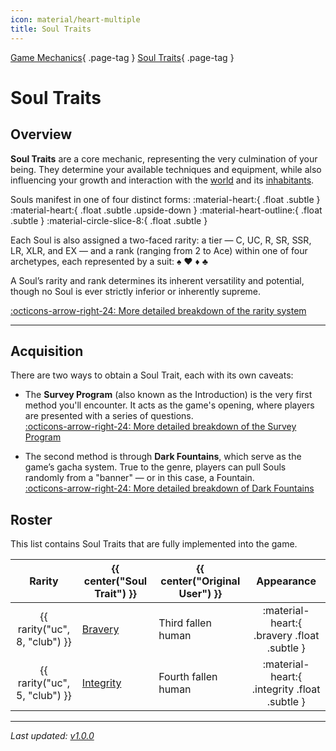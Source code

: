 ```yaml
---
icon: material/heart-multiple
title: Soul Traits
---
```


[Game Mechanics](../mechanics/index.md){ .page-tag } [Soul Traits](index.md){ .page-tag }

# Soul Traits

## Overview

**Soul Traits** are a core mechanic, representing the very culmination of your being. They determine your available techniques and equipment, while also influencing your growth and interaction with the [world](../locations/index.md) and its [inhabitants](../npcs/index.md).

Souls manifest in one of four distinct forms:
:material-heart:{ .float .subtle }
:material-heart:{ .float .subtle .upside-down }
:material-heart-outline:{ .float .subtle }
:material-circle-slice-8:{ .float .subtle }

Each Soul is also assigned a two-faced rarity: a tier —
<span class="rarity-c">C</span>,
<span class="rarity-uc">UC</span>,
<span class="rarity-r">R</span>,
<span class="rarity-sr">SR</span>,
<span class="rarity-ssr">SSR</span>,
<span class="rarity-lr">LR</span>,
<span class="rarity-xlr">XLR</span>,
and <span class="rarity-ex">EX</span> —
and a rank (ranging from 2 to Ace) within one of four archetypes, each represented by a suit: ♠ ♥ ♦ ♣

A Soul’s rarity and rank determines its inherent versatility and potential, though no Soul is ever strictly inferior or inherently supreme.

[:octicons-arrow-right-24: More detailed breakdown of the rarity system](../mechanics/rarities.md)

---

## Acquisition

There are two ways to obtain a Soul Trait, each with its own caveats:

- The **Survey Program** (also known as the Introduction) is the very first method you'll encounter. It acts as the game's opening, where players are presented with a series of questions.  
  [:octicons-arrow-right-24: More detailed breakdown of the Survey Program](../mechanics/introduction.md)

- The second method is through **Dark Fountains**, which serve as the game’s gacha system. True to the genre, players can pull Souls randomly from a "banner" — or in this case, a Fountain.  
  [:octicons-arrow-right-24: More detailed breakdown of Dark Fountains](../mechanics/fountains.md)

## Roster

This list contains Soul Traits that are fully implemented into the game.

|            Rarity             | {{ center("Soul Trait") }}       | {{ center("Original User") }} |                  Appearance                   |
| :---------------------------: | -------------------------------- | ----------------------------- | :-------------------------------------------: |
| {{ rarity("uc", 8, "club") }} | [Bravery](./bravery.md)          | Third fallen human            |  :material-heart:{ .bravery .float .subtle }  |
| {{ rarity("uc", 5, "club") }} | [Integrity](https://example.com) | Fourth fallen human           | :material-heart:{ .integrity .float .subtle } |

---

_Last updated: [v1.0.0](../updates/v1-0-0.md)_
